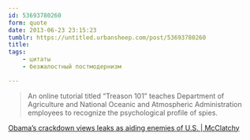 ```yaml
---
id: 53693780260
form: quote
date: 2013-06-23 23:15:23
tumblr: https://untitled.urbansheep.com/post/53693780260
title: 
tags:
    - цитаты
    - безжалостный постмодернизм

---
```


<blockquote>
An online tutorial titled “Treason 101” teaches Department of Agriculture and National Oceanic and Atmospheric Administration employees to recognize the psychological profile of spies.
</blockquote>

<a href="http://www.mcclatchydc.com/2013/06/20/194513/obamas-crackdown-views-leaks-as.html">Obama’s crackdown views leaks as aiding enemies of U.S. | McClatchy</a>
